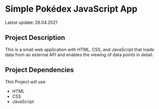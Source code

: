 # Simple Pokédex JavaScript App

Latest update: 26.04.2021

## Project Description
This is a small web application with HTML, CSS, and JavaScript that loads
data from an external API and enables the viewing of data points in detail.

## Project Dependencies

This Project will use

* HTML
* CSS
* JavaScript
 
